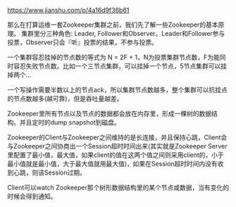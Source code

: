 https://www.jianshu.com/p/4a16d9f36b61


那么在打算运维一套Zookeeper集群之前，我们先了解一些Zookeeper的基本原理。
集群里分三种角色: Leader, Follower和Observer。Leader和Follower参与投票，Observer只会『听』投票的结果，不参与投票。

一个集群容忍挂掉的节点数的等式为 N = 2F + 1，N为投票集群节点数，F为能同时容忍失败节点数。比如一个三节点集群，可以挂掉一个节点，5节点集群可以挂掉两个...

一个写操作需要半数以上的节点ack，所以集群节点数越多，整个集群可以抗挂点的节点数越多(越可靠)，但是吞吐量越差。

Zookeeper里所有节点以及节点的数据都会放在内存里，形成一棵树的数据结构。并且定时的dump snapshot到磁盘。

Zookeeper的Client与Zookeeper之间维持的是长连接，并且保持心跳，Client会与Zookeeper之间协商出一个Session超时时间出来(其实就是Zookeeper Server里配置了最小值，最大值，如果client的值在这两个值之间则采用client的，小于最小值就是最小值，大于最大值就用最大值)，如果在Session超时时间内没有收到心跳，则该Session过期。

Client可以watch Zookeeper那个树形数据结构里的某个节点或数据，当有变化的时候会得到通知。







